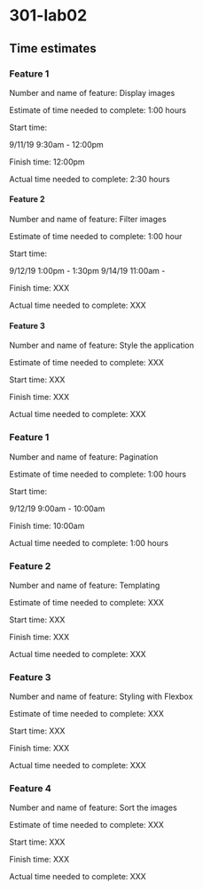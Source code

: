 # 301-lab02

## Time estimates

### Feature 1

Number and name of feature: Display images

Estimate of time needed to complete: 1:00 hours

Start time:

9/11/19
  9:30am - 12:00pm

Finish time: 12:00pm

Actual time needed to complete: 2:30 hours

#### Feature 2

Number and name of feature: Filter images

Estimate of time needed to complete: 1:00 hour

Start time:

9/12/19
  1:00pm - 1:30pm
9/14/19
  11:00am - 

Finish time: XXX

Actual time needed to complete: XXX

#### Feature 3

Number and name of feature: Style the application

Estimate of time needed to complete: XXX

Start time: XXX

Finish time: XXX

Actual time needed to complete: XXX

### Feature 1

Number and name of feature: Pagination

Estimate of time needed to complete: 1:00 hours

Start time:

9/12/19
  9:00am - 10:00am

Finish time: 10:00am

Actual time needed to complete: 1:00 hours

### Feature 2

Number and name of feature: Templating

Estimate of time needed to complete: XXX

Start time: XXX

Finish time: XXX

Actual time needed to complete: XXX

### Feature 3

Number and name of feature: Styling with Flexbox

Estimate of time needed to complete: XXX

Start time: XXX

Finish time: XXX

Actual time needed to complete: XXX

### Feature 4

Number and name of feature: Sort the images

Estimate of time needed to complete: XXX

Start time: XXX

Finish time: XXX

Actual time needed to complete: XXX
